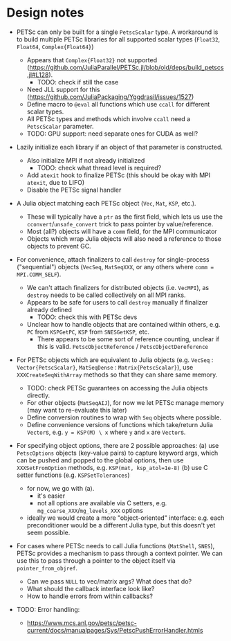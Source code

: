 # Design notes



- PETSc can only be built for a single `PetscScalar` type. A workaround is to build multiple PETSc libraries for all supported scalar types (`Float32`, `Float64`, `Complex{Float64}`)
  - Appears that `Complex{Float32}` not supported (https://github.com/JuliaParallel/PETSc.jl/blob/old/deps/build_petscs.jl#L128).
    * TODO: check if still the case
  - Need JLL support for this (https://github.com/JuliaPackaging/Yggdrasil/issues/1527)
  - Define macro to `@eval` all functions which use `ccall` for different scalar types.
  - All PETSc types and methods which involve `ccall` need a `PetscScalar` parameter.
  * TODO: GPU support: need separate ones for CUDA as well?


- Lazily initialize each library if an object of that parameter is constructed.
  - Also initialize MPI if not already initialized
    * TODO: check what thread level is required?
  - Add `atexit` hook to finalize PETSc (this should be okay with MPI `atexit`, due to LIFO)
  - Disable the PETSc signal handler


- A Julia object matching each PETSc object (`Vec`, `Mat`, `KSP`, etc.). 
  - These will typically have a `ptr` as the first field, which lets us use the `cconvert`/`unsafe_convert` trick to pass pointer by value/reference.
  - Most (all?) objects will have a `comm` field, for the MPI communicator
  - Objects which wrap Julia objects will also need a reference to those objects to prevent GC.


- For convenience, attach finalizers to call `destroy` for single-process ("sequential") objects (`VecSeq`, `MatSeqXXX`, or any others where `comm = MPI.COMM_SELF`). 
  - We can't attach finalizers for distributed objects (i.e. `VecMPI`), as `destroy` needs to be called collectively on all MPI ranks.
  - Appears to be safe for users to call `destroy` manually if finalizer already defined 
    * TODO: check this with PETSc devs
  - Unclear how to handle objects that are contained within others, e.g. `PC` from `KSPGetPC`, `KSP` from `SNESGetKSP`, etc.
    * There appears to be some sort of reference counting, unclear if this is valid.
      `PetscObjectReference` / `PetscObjectDereference`

- For PETSc objects which are equivalent to Julia objects (e.g. `VecSeq` : `Vector{PetscScalar}`, `MatSeqDense` : `Matrix{PetscScalar}`), use `XXXCreateSeqWithArray` methods so that they can share same memory.
    * TODO: check PETSc guarantees on accessing the Julia objects directly.
  - For other objects (`MatSeqAIJ`), for now we let PETSc manage memory (may want to re-evaluate this later)
  - Define conversion routines to wrap with `Seq` objects where possible.
  - Define convenience versions of functions which take/return Julia `Vector`s, e.g. `y = KSP(M) \ x` where `y` and `x` are `Vector`s.


- For specifying object options, there are 2 possible approaches:
    (a) use `PetscOptions` objects (key-value pairs) to capture keyword args, which can be pushed and popped to the global options, then use `XXXSetFromOption` methods, e.g. `KSP(mat, ksp_atol=1e-8)`
    (b) use C setter functions (e.g. `KSPSetTolerances`)
  - for now, we go with (a).
    - it's easier
    - not all options are available via C setters, e.g. `mg_coarse_XXX`/`mg_levels_XXX` options
  - ideally we would create a more "object-oriented" interface: e.g. each preconditioner would be a different Julia type, but this doesn't yet seem possible.


- For cases where PETSc needs to call Julia functions (`MatShell`, `SNES`), PETSc provides a mechanism to pass through a context pointer. We can use this to pass through a pointer to the object itself via `pointer_from_objref`.
  * Can we pass `NULL` to vec/matrix args? What does that do?
  - What should the callback interface look like?
  - How to handle errors from within callbacks?


- TODO: Error handling:
  - https://www.mcs.anl.gov/petsc/petsc-current/docs/manualpages/Sys/PetscPushErrorHandler.htmls